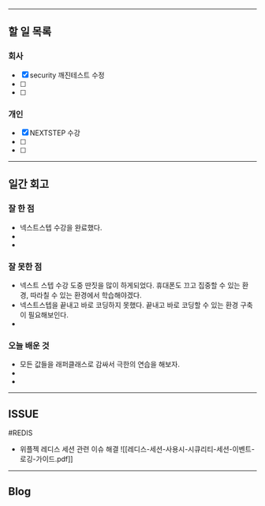 ----------------------
## 할 일 목록

### 회사
- [x] security 깨진테스트 수정
- [ ] 
- [ ] 

### 개인
- [x] NEXTSTEP 수강
- [ ] 
- [ ] 
----------------------------------------------
## 일간 회고

### 잘 한 점
- 넥스트스텝 수강을 완료했다. 
- 
- 

### 잘 못한 점
- 넥스트 스텝 수강 도중 딴짓을 많이 하게되었다. 휴대폰도 끄고 집중할 수 있는 환경, 따라칠 수 있는 환경에서 학습해야겠다.
- 넥스트스텝을 끝내고 바로 코딩하지 못했다. 끝내고 바로 코딩할 수 있는 환경 구축이 필요해보인다.
- 

### 오늘 배운 것
- 모든 값들을 래퍼클래스로 감싸서 극한의 연습을 해보자.
- 
- 


----------------------------------
## ISSUE 
#REDIS 
- 위플젝 레디스 세션 관련 이슈 해결
![[레디스-세션-사용시-시큐리티-세션-이벤트-로깅-가이드.pdf]]




----------------------------------
## Blog
